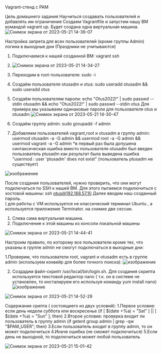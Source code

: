 Vagrant-стенд c PAM

Цель домашнего задания
Научиться создавать пользователей и добавлять им ограничения
Создаем  Vagrantfile и запустим нашу ВМ командой vagrant up. Будет создана одна виртуальная машина. 
![Снимок экрана от 2023-05-21 14-36-07](https://github.com/AlexanderSerg-jun/vm_pam/assets/85576634/264c3ce9-b331-46ae-8a9d-82098363c7b6)

Настройка запрета для всех пользователей (кроме группы Admin) логина в выходные дни (Праздники не учитываются)

1. Подключаемся к нашей созданной ВМ: vagrant ssh
2. ![Снимок экрана от 2023-05-21 14-34-27](https://github.com/AlexanderSerg-jun/vm_pam/assets/85576634/af112bf2-fccb-40e1-8c7d-273713c9d3d3)
3. Переходим в root-пользователя: sudo -i
4. Создаём пользователя otusadm и otus: sudo useradd otusadm && sudo useradd otus
5. Создаём пользователям пароли: echo "Otus2022!" | sudo passwd --stdin otusadm && echo "Otus2022!" | sudo passwd --stdin otus
Для примера мы указываем одинаковые пароли для пользователя otus и otusadm
![Снимок экрана от 2023-05-21 14-30-47](https://github.com/AlexanderSerg-jun/vm_pam/assets/85576634/1c71e32f-29e9-48ff-9399-4e2dc1ec09fe)

5. Создаём группу admin: sudo groupadd -f admin
6. Добавляем пользователей vagrant,root и otusadm в группу admin:
  usermod otusadm -a -G admin && usermod root -a -G admin && usermod vagrant -a -G admin
  *в первый раз была допушена синтаксическая ошибка вместо пользователя otusadm был введен пользователь ptusadm как результат была выведена ошибка "usermod : user 'ptusadm' does not exist" (пользователь ptusadm не существует)
  
![изображение](https://github.com/AlexanderSerg-jun/vm_pam/assets/85576634/887d8f8a-529c-40e8-ac2c-42ad09483735)

После создания пользователей, нужно проверить, что они могут подключаться по SSH к нашей ВМ. Для этого пытаемся подключиться с хостовой машины: 
ssh otus@192.168.57.10
Далее вводим наш созданный пароль.  
( для работы с VM используется не классический терминал Ubuntu , а используется приложение Terminator.  на снимке две сессии. 
 1. Слева сама виртуальная машина.
 2. Подключение к этой машины из консоли локальной машины

![Снимок экрана от 2023-05-21 14-44-41](https://github.com/AlexanderSerg-jun/vm_pam/assets/85576634/d3867069-c5b9-40ab-bb37-3e6da8c55471)

Настроим правило, по которому все пользователи кроме тех, что указаны в группе admin не смогут подключаться в выходные дни:

1.Проверим, что пользователи root, vagrant и otusadm есть в группе admin (используем конвейр для более точного поиска):
![изображение](https://github.com/AlexanderSerg-jun/vm_pam/assets/85576634/03ccab3c-3c2f-4654-97c9-dd7cfa6cc803)

2. Создадим файл-скрипт /usr/local/bin/login.sh. Для создания скрипта используется текстовой редактор nano ( т.к. он в системе не установлен, то инсталируем его используя команду yum install nano)
![изображение](https://github.com/AlexanderSerg-jun/vm_pam/assets/85576634/fd5f1935-cb2b-45b2-a8a3-0c9bf30da100)

![Снимок экрана от 2023-05-21 14-52-29](https://github.com/AlexanderSerg-jun/vm_pam/assets/85576634/25dd16fa-7d6e-486f-9400-6e1dfc6bbda4)

Содержание срипта ( состоящиего из двух условий):
1.Первое условие: если день недели суббота или воскресенье (if [ $(date +%a) = "Sat" ] || [ $(date +%a) = "Sun" ]; then)
2.Второе условие: проверка входит ли пользователь в группу admin (if getent group admin | grep -qw "$PAM_USER"; then)
3.Если пользователь входит в группу admin, то он может подключиться
4.Иначе ошибка (не сможет подключиться)
5.Если день не выходной, то подключиться может любой пользователь

![Снимок экрана от 2023-05-21 15-01-42](https://github.com/AlexanderSerg-jun/vm_pam/assets/85576634/8e983c50-32b9-45c2-b534-65c7c9d5b026)


